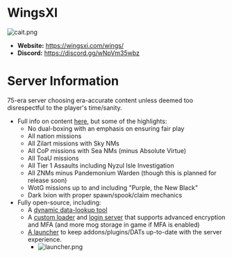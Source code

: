 # WingsXI
![cait.png](https://www.wingsxi.com/wings/cait.png)

  - **Website:** https://wingsxi.com/wings/
  - **Discord:** https://discord.gg/wNpVm35wbz

# Server Information

75-era server choosing era-accurate content unless deemed too disrespectful to the player's time/sanity.
 - Full info on content [here](https://www.wingsxi.com/wings/index.php?page=server), but some of the highlights:
   - No dual-boxing with an emphasis on ensuring fair play
   - All nation missions
   - All Zilart missions with Sky NMs
   - All CoP missions with Sea NMs (minus Absolute Virtue)
   - All ToaU missions
   - All Tier 1 Assaults including Nyzul Isle Investigation
   - All ZNMs minus Pandemonium Warden (though this is planned for release soon)
   - WotG missions up to and including "Purple, the New Black"
   - Dark Ixion with proper spawn/spook/claim mechanics
 - Fully open-source, including:
   - A [dynamic data-lookup tool](https://www.wingsxi.com/wangzthangz/index.php)
   - A [custom loader](https://gitlab.com/ffxiwings/wingsloader) and [login server](https://gitlab.com/ffxiwings/wings/-/tree/master/src/new-login) that supports advanced encryption and MFA (and more mog storage in game if MFA is enabled)
   - [A launcher](https://gitlab.com/MowFord/WingsXI-Launcher) to keep addons/plugins/DATs up-to-date with the server experience.
     - ![launcher.png](https://wingsxi.com/dl/WingsXI-Launcher.png)
